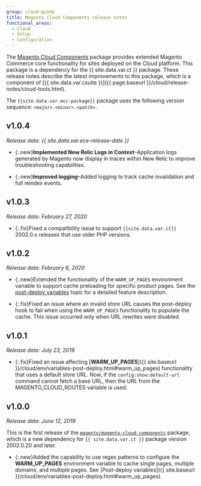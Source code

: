 ```yaml
---
group: cloud-guide
title: Magento Cloud Components release notes
functional_areas:
  - Cloud
  - Setup
  - Configuration
---
```


The [Magento Cloud Components](https://github.com/magento/magento-cloud-components) package provides extended Magento Commerce core functionality for sites deployed on the Cloud platform. This package is a dependency for the {{ site.data.var.ct }} package. These release notes describe the latest improvements to this package, which is a component of [{{ site.data.var.csuite }}]({{ page.baseurl }}/cloud/release-notes/cloud-tools.html).

The `{{site.data.var.mcc-package}}` package uses the following version sequence: `<major>.<minor>.<patch>`.

## v1.0.4
*Release date: {{ site.data.var.ece-release-date }}*<br/>

-  {:.new}**Implemented New Relic Logs in Context**–Application logs generated by Magento now display in traces within New Relic to improve troubleshooting capabilities.<!--MCLOUD-6029-->

-  {:.new}**Improved logging**–Added logging to track cache invalidation and full reindex events.<!--MCLOUD-6157-->

## v1.0.3
*Release date: February 27, 2020*<br/>

-  {:.fix}Fixed a compatibility issue to support `{{site.data.var.ct}}` 2002.0.x releases that use older PHP versions.

## v1.0.2
*Release date: February 6, 2020*<br/>

-  {:.new}Extended the functionality of the `WARM_UP_PAGES` environment variable to support cache preloading for specific product pages. See the [post-deploy variables]({{site.baseurl}}/cloud/env/variables-post-deploy.html#warm_up_pages) topic for a detailed feature description.<!--MAGECLOUD-4444-->

-  {:.fix}Fixed an issue where an invalid store URL causes the post-deploy hook to fail when using the `WARM_UP_PAGES` functionality to populate the cache. This issue occurred only when URL rewrites were disabled.<!-- MAGECLOUD-4094 -->

## v1.0.1
*Release date: July 23, 2019*<br/>

-  {:.fix}Fixed an issue affecting [**WARM_UP_PAGES**]({{ site.baseurl }}/cloud/env/variables-post-deploy.html#warm_up_pages) functionality that uses a default store URL. Now, if the `config:show:default-url` command cannot fetch a base URL, then the URL from the MAGENTO_CLOUD_ROUTES variable is used.<!-- MAGECLOUD-3866 -->

## v1.0.0
*Release date: June 12, 2019*<br/>

This is the first release of the [`magento/magento-cloud-components`](https://github.com/magento/magento-cloud-components) package, which is a new dependency for `{{ site.data.var.ct }}` package version 2002.0.20 and later.

-  {:.new}<!--MAGECLOUD-3258-->Added the capability to use regex patterns to configure the **WARM_UP_PAGES** environment variable to cache single pages, multiple domains, and multiple pages. See [Post-deploy variables]({{ site.baseurl }}/cloud/env/variables-post-deploy.html#warm_up_pages).

